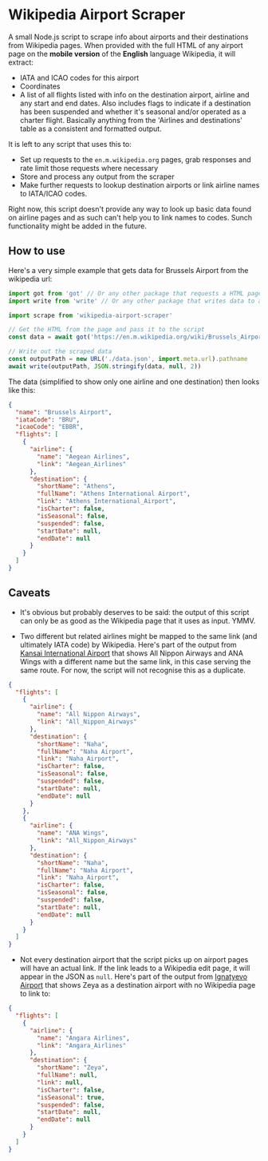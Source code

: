 # Wikipedia Airport Scraper

A small Node.js script to scrape info about airports and their destinations from Wikipedia pages. When provided with the full HTML of any airport page on the **mobile version** of the **English** language Wikipedia, it will extract:

- IATA and ICAO codes for this airport
- Coordinates
- A list of all flights listed with info on the destination airport, airline and any start and end dates. Also includes flags to indicate if a destination has been suspended and whether it's seasonal and/or operated as a charter flight. Basically anything from the 'Airlines and destinations' table as a consistent and formatted output.

It is left to any script that uses this to:

- Set up requests to the `en.m.wikipedia.org` pages, grab responses and rate limit those requests where necessary
- Store and process any output from the scraper
- Make further requests to lookup destination airports or link airline names to IATA/ICAO codes.

Right now, this script doesn't provide any way to look up basic data found on airline pages and as such can't help you to link names to codes. Sunch functionality might be added in the future.

## How to use

Here's a very simple example that gets data for Brussels Airport from the wikipedia url:

```js
import got from 'got' // Or any other package that requests a HTML page
import write from 'write' // Or any other package that writes data to a local file

import scrape from 'wikipedia-airport-scraper'

// Get the HTML from the page and pass it to the script
const data = await got('https://en.m.wikipedia.org/wiki/Brussels_Airport').then((response) => scrape(response.body))

// Write out the scraped data
const outputPath = new URL('./data.json', import.meta.url).pathname
await write(outputPath, JSON.stringify(data, null, 2))
```

The data (simplified to show only one airline and one destination) then looks like this:

```json
{
  "name": "Brussels Airport",
  "iataCode": "BRU",
  "icaoCode": "EBBR",
  "flights": [
    {
      "airline": {
        "name": "Aegean Airlines",
        "link": "Aegean_Airlines"
      },
      "destination": {
        "shortName": "Athens",
        "fullName": "Athens International Airport",
        "link": "Athens_International_Airport",
        "isCharter": false,
        "isSeasonal": false,
        "suspended": false,
        "startDate": null,
        "endDate": null
      }
    }
  ]
}
```

## Caveats

- It's obvious but probably deserves to be said: the output of this script can only be as good as the Wikipedia page that it uses as input. YMMV.

- Two different but related airlines might be mapped to the same link (and ultimately IATA code) by Wikipedia. Here's part of the output from [Kansai International Airport](https://en.m.wikipedia.org/wiki/Kansai_International_Airport) that shows All Nippon Airways and ANA Wings with a different name but the same link, in this case serving the same route. For now, the script will not recognise this as a duplicate.

```json
{
  "flights": [
    {
      "airline": {
        "name": "All Nippon Airways",
        "link": "All_Nippon_Airways"
      },
      "destination": {
        "shortName": "Naha",
        "fullName": "Naha Airport",
        "link": "Naha_Airport",
        "isCharter": false,
        "isSeasonal": false,
        "suspended": false,
        "startDate": null,
        "endDate": null
      }
    },
    {
      "airline": {
        "name": "ANA Wings",
        "link": "All_Nippon_Airways"
      },
      "destination": {
        "shortName": "Naha",
        "fullName": "Naha Airport",
        "link": "Naha_Airport",
        "isCharter": false,
        "isSeasonal": false,
        "suspended": false,
        "startDate": null,
        "endDate": null
      }
    }
  ]
}
```

- Not every destination airport that the script picks up on airport pages will have an actual link. If the link leads to a Wikipedia edit page, it will appear in the JSON as `null`. Here's part of the output from [Ignatyevo Airport](https://en.m.wikipedia.org/wiki/Ignatyevo_Airport) that shows Zeya as a destination airport with no Wikipedia page to link to:

```json
{
  "flights": [
    {
      "airline": {
        "name": "Angara Airlines",
        "link": "Angara_Airlines"
      },
      "destination": {
        "shortName": "Zeya",
        "fullName": null,
        "link": null,
        "isCharter": false,
        "isSeasonal": true,
        "suspended": false,
        "startDate": null,
        "endDate": null
      }
    }
  ]
}
```
